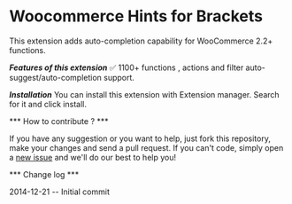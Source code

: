 Woocommerce Hints for Brackets
==============================

This extension adds auto-completion capability for WooCommerce 2.2+ functions.

***Features of this extension***
✅ 1100+ functions , actions and filter auto-suggest/auto-completion support.


***Installation***
You can install this extension with Extension manager. Search for it and click install.

*** How to contribute ? ***

If you have any suggestion or you want to help, just fork this repository, make your changes and send a pull request.
If you can't code, simply open a [new issue](https://github.com/monirulalom/woocommerce-hints-for-brackets/issues) and we'll do our best to help you!


*** Change log ***

2014-12-21 -- Initial commit
